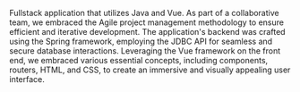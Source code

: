 Fullstack application that utilizes Java and Vue. As part of a collaborative team,
we embraced the Agile project management methodology to ensure efficient and iterative development.
The application's backend was crafted using the Spring framework, employing the JDBC API for seamless
and secure database interactions. Leveraging the Vue framework on the front end, we embraced various
essential concepts, including components, routers, HTML, and CSS, to create an immersive and visually
appealing user interface.
